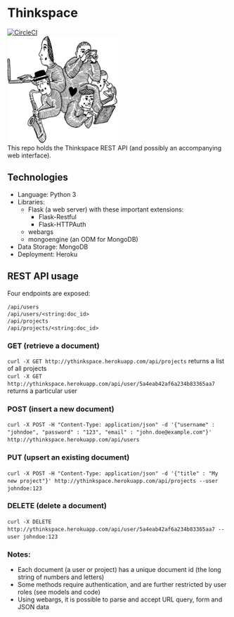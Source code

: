 # Thinkspace
[![CircleCI](https://circleci.com/gh/sarimabbas/thinkspace.svg?style=svg)](https://circleci.com/gh/sarimabbas/thinkspace)<br>
<img src="templates/assets/aaron-2.png" width="250px" alt="Logo"><br>
This repo holds the Thinkspace REST API (and possibly an accompanying web interface).

## Technologies
* Language: Python 3
* Libraries:
    * Flask (a web server) with these important extensions:
        * Flask-Restful
        * Flask-HTTPAuth
    * webargs
    * mongoengine (an ODM for MongoDB)
* Data Storage: MongoDB
* Deployment: Heroku

## REST API usage
Four endpoints are exposed: 
```
/api/users
/api/users/<string:doc_id>
/api/projects
/api/projects/<string:doc_id>
```
### GET (retrieve a document)
`curl -X GET http://ythinkspace.herokuapp.com/api/projects` returns a list of all projects<br>
`curl -X GET http://ythinkspace.herokuapp.com/api/user/5a4eab42af6a234b83365aa7` returns a particular user
### POST (insert a new document)
`curl -X POST -H "Content-Type: application/json" -d '{"username" : "johndoe", "password" : "123", "email" : "john.doe@example.com"}' http://ythinkspace.herokuapp.com/api/users`
### PUT (upsert an existing document)
`curl -X POST -H "Content-Type: application/json" -d '{"title" : "My new project"}' http://ythinkspace.herokuapp.com/api/projects --user johndoe:123`
### DELETE (delete a document)
`curl -X DELETE http://ythinkspace.herokuapp.com/api/user/5a4eab42af6a234b83365aa7 --user johndoe:123`
### Notes:
* Each document (a user or project) has a unique document id (the long string of numbers and letters)
* Some methods require authentication, and are further restricted by user roles (see models and code)
* Using webargs, it is possible to parse and accept URL query, form and JSON data
